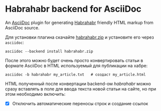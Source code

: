 # Habrahabr backend for AsciiDoc

An [AsciiDoc](http://asciidoc.org/) plugin for generating
[Habrahabr](http://habrahabr.ru/) friendly HTML markup from AsciiDoc
source.

Для установки плагина скачайте
[habrahabr.zip](https://github.com/powerman/asciidoc-habrahabr-backend/releases/download/0.1.0/habrahabr.zip)
и установите его через `asciidoc`:

```
asciidoc --backend install habrahabr.zip
```

После этого можно будет очень просто конвертировать статьи в формате
AsciiDoc в HTML используемый для публикации на хабре:

```
asciidoc -b habrahabr my_article.txt   # создаст my_article.html
```

HTML полученный после конвертации backend-ом *habrahabr* можно сразу
вставлять в поле для ввода текста новой статьи на сайте, но при этом
необходимо включить:

* [X] Отключить автоматические переносы строк и создание ссылок 
